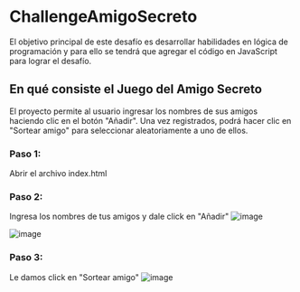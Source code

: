 # ChallengeAmigoSecreto
El objetivo principal de este desafío es desarrollar habilidades en lógica de programación y para ello se tendrá que agregar el código en JavaScript para lograr el desafío.
## En qué consiste el Juego del Amigo Secreto
El proyecto permite al usuario ingresar los nombres de sus amigos haciendo clic en el botón "Añadir". Una vez registrados, podrá hacer clic en "Sortear amigo" para seleccionar aleatoriamente a uno de ellos.

### Paso 1:
  Abrir el archivo index.html
### Paso 2:
  Ingresa los nombres de tus amigos y dale click en "Añadir"
  ![image](https://github.com/user-attachments/assets/0a5cefbc-392d-405b-b3f9-c9647dd268b1)

  ![image](https://github.com/user-attachments/assets/5b009cc4-d086-40c2-a62e-cf9741748af2)


### Paso 3:
  Le damos click en "Sortear amigo"
  ![image](https://github.com/user-attachments/assets/e3ac9b2e-ba8d-4c4b-8cd1-9b3894fb31fa)

